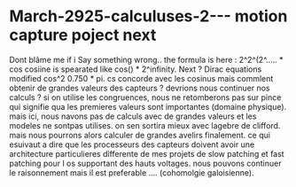 # March-2925-calculuses-2--- motion capture poject next
Dont blâme me if i Say something wrong.. the formula is here : 2^2^(2^..... * cos cosiine is spearated like cos() * 2^infinity. Next ?
Dirac equations modified cos^2
0.750 * pi. cs concorde avec les cosinus  mais commlent obtenir de grandes valeurs des capteurs ? devrions nous continuer nos calculs ?
si on utilise les congruences, nous ne retomberons pas sur pince qui signifie qua les premieres valeurs sont importantes (domaine physique).
mais ici, nous navons pas de calculs avec de grandes valeurs et les modeles ne sontpas utilises. on sen sortira mieux avec lagebre de clifford. mais nous pourrons alors calculer de grandes avelirs finalement. ce qui esuivaut a dire que les processeurs des capteurs doivent avoir une architecture particulieres differente de mes projets de slow patching et fast patching pour l os supportant des hauts voltages. nous pouvons continuer le raisonnement mais il est preferable .... (cohomolgie galoisienne).
